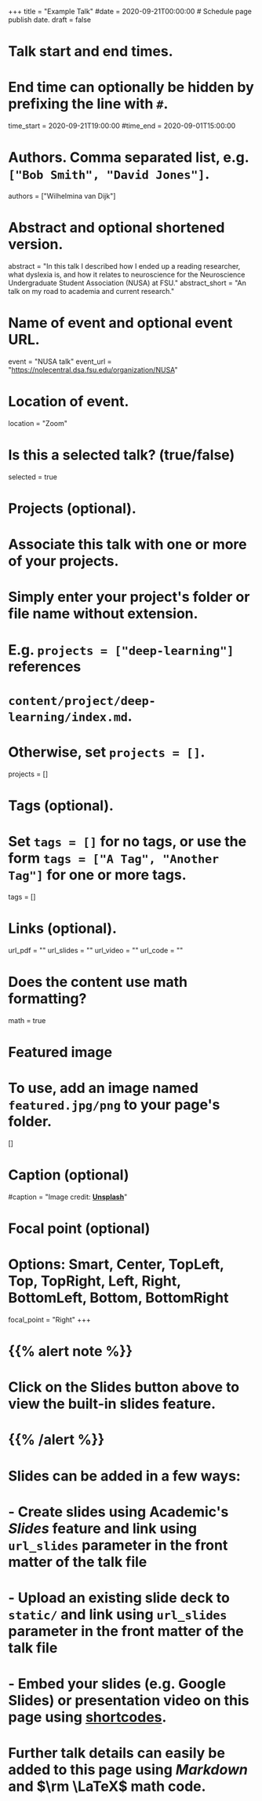+++
title = "Example Talk"
#date = 2020-09-21T00:00:00  # Schedule page publish date.
draft = false

# Talk start and end times.
#   End time can optionally be hidden by prefixing the line with `#`.
time_start = 2020-09-21T19:00:00
#time_end = 2020-09-01T15:00:00

# Authors. Comma separated list, e.g. `["Bob Smith", "David Jones"]`.
authors = ["Wilhelmina van Dijk"]

# Abstract and optional shortened version.
abstract = "In this talk I described how I ended up a reading researcher, what dyslexia is, and how it relates to neuroscience for the Neuroscience Undergraduate Student Association (NUSA) at FSU."
abstract_short = "An talk on my road to academia and current research."

# Name of event and optional event URL.
event = "NUSA talk"
event_url = "https://nolecentral.dsa.fsu.edu/organization/NUSA"

# Location of event.
location = "Zoom"

# Is this a selected talk? (true/false)
selected = true

# Projects (optional).
#   Associate this talk with one or more of your projects.
#   Simply enter your project's folder or file name without extension.
#   E.g. `projects = ["deep-learning"]` references 
#   `content/project/deep-learning/index.md`.
#   Otherwise, set `projects = []`.
projects = []

# Tags (optional).
#   Set `tags = []` for no tags, or use the form `tags = ["A Tag", "Another Tag"]` for one or more tags.
tags = []

# Links (optional).
url_pdf = ""
url_slides = ""
url_video = ""
url_code = ""

# Does the content use math formatting?
math = true

# Featured image
# To use, add an image named `featured.jpg/png` to your page's folder. 
[]
  # Caption (optional)
  #caption = "Image credit: [**Unsplash**](https://unsplash.com/photos/bzdhc5b3Bxs)"

  # Focal point (optional)
  # Options: Smart, Center, TopLeft, Top, TopRight, Left, Right, BottomLeft, Bottom, BottomRight
  focal_point = "Right"
+++

# {{% alert note %}}
# Click on the **Slides** button above to view the built-in slides feature.
# {{% /alert %}}
# 
# Slides can be added in a few ways:
# 
# - **Create** slides using Academic's *Slides* feature and link using `url_slides` parameter in the front matter of the talk file
# - **Upload** an existing slide deck to `static/` and link using `url_slides` parameter in the front matter of the talk file
# - **Embed** your slides (e.g. Google Slides) or presentation video on this page using [shortcodes](https://sourcethemes.com/academic/docs/writing-markdown-latex/).
# 
# Further talk details can easily be added to this page using *Markdown* and $\rm \LaTeX$ math code.
